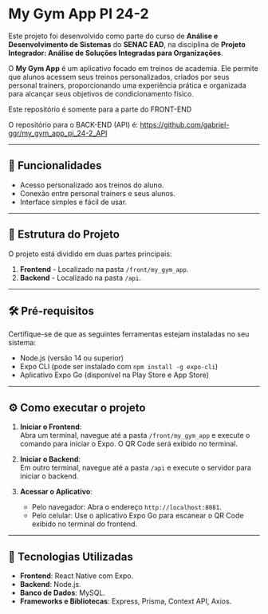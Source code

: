 # My Gym App PI 24-2

Este projeto foi desenvolvido como parte do curso de **Análise e Desenvolvimento de Sistemas** do **SENAC EAD**, na disciplina de **Projeto Integrador: Análise de Soluções Integradas para Organizações**.

O **My Gym App** é um aplicativo focado em treinos de academia. Ele permite que alunos acessem seus treinos personalizados, criados por seus personal trainers, proporcionando uma experiência prática e organizada para alcançar seus objetivos de condicionamento físico.

Este repositório é somente para a parte do FRONT-END

O repositório para o BACK-END (API) é: https://github.com/gabriel-ggr/my_gym_app_pi_24-2_API

---

## 🚀 Funcionalidades
- Acesso personalizado aos treinos do aluno.
- Conexão entre personal trainers e seus alunos.
- Interface simples e fácil de usar.

---

## 📂 Estrutura do Projeto

O projeto está dividido em duas partes principais:
1. **Frontend** - Localizado na pasta `/front/my_gym_app`.
2. **Backend** - Localizado na pasta `/api`.

---

## 🛠️ Pré-requisitos

Certifique-se de que as seguintes ferramentas estejam instaladas no seu sistema:
- Node.js (versão 14 ou superior)
- Expo CLI (pode ser instalado com `npm install -g expo-cli`)
- Aplicativo Expo Go (disponível na Play Store e App Store)

---

## ⚙️ Como executar o projeto

1. **Iniciar o Frontend**:  
   Abra um terminal, navegue até a pasta `/front/my_gym_app` e execute o comando para iniciar o Expo. O QR Code será exibido no terminal.

2. **Iniciar o Backend**:  
   Em outro terminal, navegue até a pasta `/api` e execute o servidor para iniciar o backend.

3. **Acessar o Aplicativo**:  
   - Pelo navegador: Abra o endereço `http://localhost:8081`.  
   - Pelo celular: Use o aplicativo Expo Go para escanear o QR Code exibido no terminal do frontend.

---

## 📖 Tecnologias Utilizadas
- **Frontend**: React Native com Expo.
- **Backend**: Node.js.
- **Banco de Dados**: MySQL.
- **Frameworks e Bibliotecas**: Express, Prisma, Context API, Axios.
